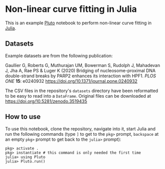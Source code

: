 # Non-linear curve fitting in Julia

This is an example [Pluto](https://github.com/fonsp/Pluto.jl) notebook to
perform non-linear curve fitting in [Julia](https://julialang.org).

## Datasets

Example datasets are from the following publication:

Gaullier G, Roberts G, Muthurajan UM, Bowerman S, Rudolph J, Mahadevan J, Jha A,
Rae PS & Luger K (2020) Bridging of nucleosome-proximal DNA double-strand breaks
by PARP2 enhances its interaction with HPF1. *PLOS ONE* **15**: e0240932
<https://doi.org/10.1371/journal.pone.0240932>

The CSV files in the repository's `datasets` directory have been reformatted to
be easy to read into a `DataFrame`. Original files can be downloaded at
<https://doi.org/10.5281/zenodo.3519435>

## How to use

To use this notebook, clone the repository, navigate into it, start Julia and
run the following commands (type `]` to get to the `pkg>` prompt, `backspace` at
an empty `pkg>` prompt to get back to the `julia>` prompt):

``` julialang
pkg> activate .
pkg> instantiate # this command is only needed the first time
julia> using Pluto
julia> Pluto.run()
```

